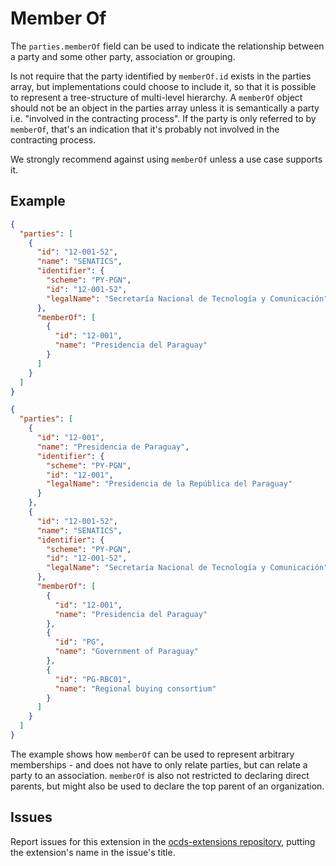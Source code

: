 # Member Of

The `parties.memberOf` field can be used to indicate the relationship between a party and some other party, association or grouping.

Is not require that the party identified by `memberOf.id` exists in the parties array, but implementations could choose to include it, so that it is possible to represent a tree-structure of multi-level hierarchy. A `memberOf` object should not be an object in the parties array unless it is semantically a party i.e. "involved in the contracting process". If the party is only referred to by `memberOf`, that's an indication that it's probably not involved in the contracting process.

We strongly recommend against using `memberOf` unless a use case supports it.

## Example

```json
{
  "parties": [
    {
      "id": "12-001-52",
      "name": "SENATICS",
      "identifier": {
        "scheme": "PY-PGN",
        "id": "12-001-52",
        "legalName": "Secretaría Nacional de Tecnología y Comunicación"
      },
      "memberOf": [
        {
          "id": "12-001",
          "name": "Presidencia del Paraguay"
        }
      ]
    }
  ]
}
```

```json
{
  "parties": [
    {
      "id": "12-001",
      "name": "Presidencia de Paraguay",
      "identifier": {
        "scheme": "PY-PGN",
        "id": "12-001",
        "legalName": "Presidencia de la República del Paraguay"
      }
    },
    {
      "id": "12-001-52",
      "name": "SENATICS",
      "identifier": {
        "scheme": "PY-PGN",
        "id": "12-001-52",
        "legalName": "Secretaría Nacional de Tecnología y Comunicación"
      },
      "memberOf": [
        {
          "id": "12-001",
          "name": "Presidencia del Paraguay"
        },
        {
          "id": "PG",
          "name": "Government of Paraguay"
        },
        {
          "id": "PG-RBC01",
          "name": "Regional buying consortium"
        }
      ]
    }
  ]
}
```

The example shows how `memberOf` can be used to represent arbitrary memberships - and does not have to only relate parties, but can relate a party to an association. `memberOf` is also not restricted to declaring direct parents, but might also be used to declare the top parent of an organization.

## Issues

Report issues for this extension in the [ocds-extensions repository](https://github.com/open-contracting/ocds-extensions/issues), putting the extension's name in the issue's title.
